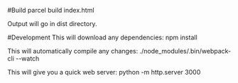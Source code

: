#Build
    parcel build index.html

Output will go in dist directory.

#Development
This will download any dependencies:
    npm install

This will automatically compile any changes:
    ./node_modules/.bin/webpack-cli --watch

This will give you a quick web server:
    python -m http.server 3000